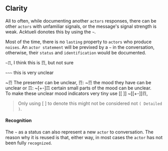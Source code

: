 ## Clarity
All to often, while documenting another `actors` responses, there can be other `actors` with unfamiliar signals, or  the message's signal strength is weak.  Acktueli donotes this by using the `~`.

  Most of the time, there is no `lasting` property to `actors` who produce `noises`.  An `actor statement` will be previxed by a `~` in the conversation, otherwise, their `status` and `identification` would be documented.

`~☶`, I think this is ☶, but not sure

`~~~` this is very unclear

~☶ The presenter can be unclear, 
☶: ~☶ the mood they have can be unclear or 
☶: ~[+-]☶ certain small parts of the mood can be unclear.  
To make these unclear mood indicators very tiny use [[ ]] ~[[+-]]☶, 

> Only using [ ] to denote this might not be considered not `( Detailed )`.

#### Recognition
The `~` as a status can also represent a new `actor` to conversation.  The reason why it is reused is that, either way, in most cases the `actor` has not been fully `recognized`.
